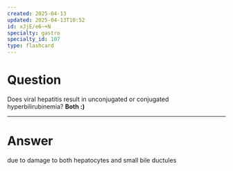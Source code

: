 ```yaml
---
created: 2025-04-13
updated: 2025-04-13T10:52
id: xJjE/e6~+N
specialty: gastro
specialty_id: 107
type: flashcard
---
```


# Question
Does viral hepatitis result in unconjugated or conjugated hyperbilirubinemia?    **Both :)**

---

# Answer
due to damage to both hepatocytes and small bile ductules